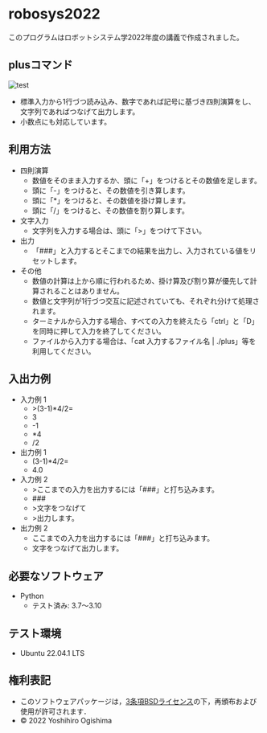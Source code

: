 # robosys2022
このプログラムはロボットシステム学2022年度の講義で作成されました。

## plusコマンド
![test](https://github.com/ogi-y/robosys2022/actions/workflows/test.yml/badge.svg)

* 標準入力から1行づつ読み込み、数字であれば記号に基づき四則演算をし、文字列であればつなげて出力します。
* 小数点にも対応しています。

## 利用方法
* 四則演算
    * 数値をそのまま入力するか、頭に「+」をつけるとその数値を足します。
    * 頭に「-」をつけると、その数値を引き算します。
    * 頭に「*」をつけると、その数値を掛け算します。
    * 頭に「/」をつけると、その数値を割り算します。
* 文字入力
    * 文字列を入力する場合は、頭に「>」をつけて下さい。
* 出力
    * 「###」と入力するとそこまでの結果を出力し、入力されている値をリセットします。
* その他
    * 数値の計算は上から順に行われるため、掛け算及び割り算が優先して計算されることはありません。
    * 数値と文字列が1行づつ交互に記述されていても、それぞれ分けて処理されます。
    * ターミナルから入力する場合、すべての入力を終えたら「ctrl」と「D」を同時に押して入力を終了してください。
    * ファイルから入力する場合は、「cat 入力するファイル名 | ./plus」等を利用してください。
## 入出力例
* 入力例 1
    * \>(3-1)*4/2=
    * 3
    * -1
    * *4
    * /2
* 出力例 1
    * (3-1)*4/2=
    * 4.0
* 入力例 2
    * \>ここまでの入力を出力するには「###」と打ち込みます。
    * \###
    * \>文字をつなげて
    * \>出力します。
* 出力例 2
    * ここまでの入力を出力するには「###」と打ち込みます。
    * 文字をつなげて出力します。
## 必要なソフトウェア
* Python
    * テスト済み: 3.7～3.10

## テスト環境
* Ubuntu 22.04.1 LTS

## 権利表記
* このソフトウェアパッケージは，[3条項BSDライセンス](https://opensource.org/licenses/BSD-3-Clause)の下，再頒布および使用が許可されます．
* © 2022 Yoshihiro Ogishima

